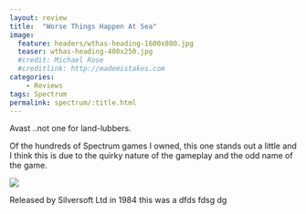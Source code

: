 ```yaml
---
layout: review
title:  "Worse Things Happen At Sea"
image:
  feature: headers/wthas-heading-1600x800.jpg
  teaser: wthas-heading-400x250.jpg
  #credit: Michael Rose
  #creditlink: http://mademistakes.com
categories:
    - Reviews
tags: Spectrum
permalink: spectrum/:title.html
---
```


Avast ..not one for land-lubbers.

Of the hundreds of Spectrum games I owned, this one stands out a little and I think this is due to the quirky nature of the gameplay and the odd name of the game.

<img src="{{ site.url }}/images/gameshots/wthas.gif" class="image_fullwidth">

Released by Silversoft Ltd in 1984 this was a dfds fdsg dg